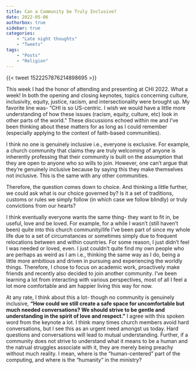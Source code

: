 ```yaml
---
title: Can a Community be Truly Inclusive?
date: 2022-05-06
authorbox: true
sidebar: true
categories:
    - "Late night thoughts"
    - "Tweets"
tags:
    - "Posts"
    - "Religion"
---
```


{{< tweet 1522257876214898695 >}} 

This week I had the honor of attending and presenting at CHI 2022. What a week! In both the opening and closing keynotes, topics concerning culture, inclusivity, equity, justice, racism, and intersectionality were brought up. My favorite line was- “CHI is so US-centric. I wish we would have a little more understanding of how these issues (racism, equity, culture, etc) look in other parts of the world.” These discussions echoed within me and I’ve been thinking about these matters for as long as I could remember (especially applying to the context of faith-based communities).

I think no one is genuinely inclusive i.e., everyone is exclusive. For example, a church community that claims they are truly welcoming of anyone is inherently professing that their community is built on the assumption that they are open to anyone who so wills to join. However, one can’t argue that they’re genuinely inclusive because by saying this they make themselves not inclusive. This is the same with any other communities.

Therefore, the question comes down to choice. And thinking a little further, we could ask what is our choice governed by? Is it a set of traditions, customs or rules we simply follow (in which case we follow blindly) or truly convictions from our hearts?

I think eventually everyone wants the same thing- they want to fit in, be useful, love and be loved. For example, for a while I wasn’t (still haven’t been) quite into this church community/life I’ve been part of since my whole life due to a set of circumstances or sometimes simply due to frequent relocations between and within countries. For some reason, I just didn’t feel I was needed or loved, even. I just couldn’t quite find my own people who are perhaps as weird as I am i.e., thinking the same way as I do, being a little more ambitious and driven in pursuing and experiencing the worldly things. Therefore, I chose to focus on academic work, proactively make friends and recently also decided to join another community. I’ve been learning a lot from interacting with various perspectives, most of all I feel a lot more comfortable and am happier living this way for now.

At any rate, I think about this a lot- though no community is genuinely inclusive, **“How could we still create a safe space for uncomfortable but much needed conversations? We should strive to be gentle and understanding in the spirit of love and respect.”** I agree with this spoken word from the keynote a lot. I think many times church members avoid hard conversations, but I see this as an urgent need amongst us today. Hard questions and conversations will lead to mutual understanding. Further, if a community does not strive to understand what it means to be a human and the natrual struggles associate with it, they are merely being preachy without much reality. I mean, where is the “human-centered” part of the computing, and where is the “humanity” in the ministry?